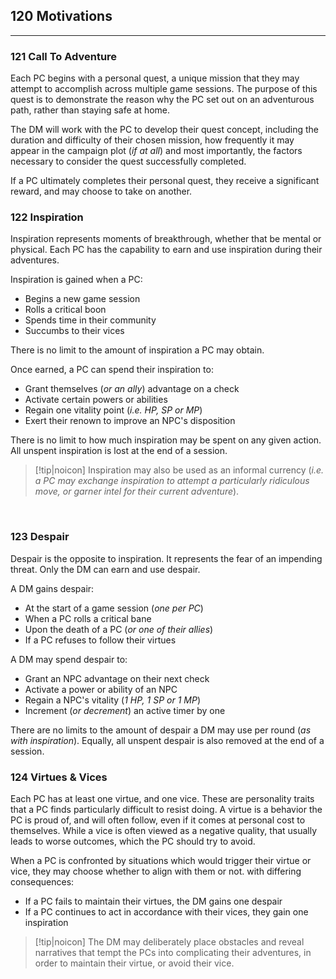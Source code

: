 ## 120 Motivations
---
### 121 Call To Adventure
Each PC begins with a personal quest, a unique mission that they may attempt to accomplish across multiple game sessions. The purpose of this quest is to demonstrate the reason why the PC set out on an adventurous path, rather than staying safe at home.

The DM will work with the PC to develop their quest concept, including the duration and difficulty of their chosen mission, how frequently it may appear in the campaign plot (*if at all*) and most importantly, the factors necessary to consider the quest successfully completed.

If a PC ultimately completes their personal quest, they receive a significant reward, and may choose to take on another.
<br />

### 122 Inspiration
Inspiration represents moments of breakthrough, whether that be mental or physical.
Each PC has the capability to earn and use inspiration during their adventures. 

Inspiration is gained when a PC:
- Begins a new game session
- Rolls a critical boon
- Spends time in their community
- Succumbs to their vices

There is no limit to the amount of inspiration a PC may obtain.

Once earned, a PC can spend their inspiration to:
- Grant themselves (*or an ally*) advantage on a check
- Activate certain powers or abilities
- Regain one vitality point (*i.e. HP, SP or MP*)
- Exert their renown to improve an NPC's disposition

There is no limit to how much inspiration may be spent on any given action.
All unspent inspiration is lost at the end of a session.

> [!tip|noicon] Inspiration may also be used as an informal currency (*i.e. a PC may exchange inspiration to attempt a particularly ridiculous move, or garner intel for their current adventure*).

<br />

### 123 Despair
Despair is the opposite to inspiration. It represents the fear of an impending threat.
Only the DM can earn and use despair.

A DM gains despair:
- At the start of a game session (*one per PC*)
- When a PC rolls a critical bane
- Upon the death of a PC (*or one of their allies*)
- If a PC refuses to follow their virtues

A DM may spend despair to:
- Grant an NPC advantage on their next check
- Activate a power or ability of an NPC
- Regain a NPC's vitality (*1 HP, 1 SP or 1 MP*)
- Increment (*or decrement*) an active timer by one

There are no limits to the amount of despair a DM may use per round (*as with inspiration*).
Equally, all unspent despair is also removed at the end of a session.
<br />
### 124 Virtues & Vices
Each PC has at least one virtue, and one vice. These are personality traits that a PC finds particularly difficult to resist doing. A virtue is a behavior the PC is proud of, and will often follow, even if it comes at personal cost to themselves. While a vice is often viewed as a negative quality, that usually leads to worse outcomes, which the PC should try to avoid.

When a PC is confronted by situations which would trigger their virtue or vice, they may choose whether to align with them or not. with differing consequences:
- If a PC fails to maintain their virtues, the DM gains one despair
- If a PC continues to act in accordance with their vices, they gain one inspiration

> [!tip|noicon] The DM may deliberately place obstacles and reveal narratives that tempt the PCs into complicating their adventures, in order to maintain their virtue, or avoid their vice.